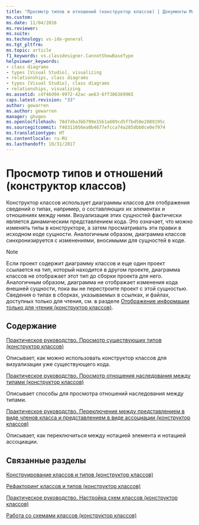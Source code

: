 ```yaml
---
title: "Просмотр типов и отношений (конструктор классов) | Документы Майкрософт"
ms.custom: 
ms.date: 11/04/2016
ms.reviewer: 
ms.suite: 
ms.technology: vs-ide-general
ms.tgt_pltfrm: 
ms.topic: article
f1_keywords: vs.classdesigner.CannotShowBaseType
helpviewer_keywords:
- class diagrams
- types [Visual Studio], visualizing
- relationships, class diagrams
- types [Visual Studio], class diagrams
- relationships, visualizing
ms.assetid: c4f46d94-9972-42ac-ae63-6ff306369965
caps.latest.revision: "33"
author: gewarren
ms.author: gewarren
manager: ghogen
ms.openlocfilehash: 78d7dba3bb799e15b1a609cd5f7bd50e2089195c
ms.sourcegitcommit: f40311056ea0b4677efcca74a285dbb0ce0e7974
ms.translationtype: HT
ms.contentlocale: ru-RU
ms.lasthandoff: 10/31/2017
---
```

# <a name="viewing-types-and-relationships-class-designer"></a>Просмотр типов и отношений (конструктор классов)
Конструктор классов использует диаграммы классов для отображения сведений о типах, например, о составляющих их элементах и отношениях между ними. Визуализация этих сущностей фактически является динамическим представлением кода. Это означает, что можно изменять типы в конструкторе, а затем просматривать эти правки в исходном коде сущности. Аналогичным образом, диаграмма классов синхронизируется с изменениями, вносимыми для сущностей в коде.  
  
> [!NOTE]
>  Если проект содержит диаграмму классов и еще один проект ссылается на тип, который находится в другом проекте, диаграмма классов не отображает этот тип до сборки проекта для него. Аналогичным образом, диаграмма не отображает изменения кода внешней сущности, пока вы не перестроите проект с этой сущностью. Сведения о типах в сборках, указываемых в ссылках, и файлах, доступных только для чтения, см. в разделе [Отображение информации только для чтения (конструктор классов)](http://msdn.microsoft.com/en-us/33e2d3a9-1668-4d10-ae56-fa09b3156e0a).  
  
## <a name="in-this-section"></a>Содержание  
 [Практическое руководство. Просмотр существующих типов (конструктор классов)](../ide/how-to-view-existing-types-class-designer.md)  
  
 Описывает, как можно использовать конструктор классов для визуализации уже существующего кода.  
  
 [Практическое руководство. Просмотр отношения наследования между типами (конструктор классов)](../ide/how-to-view-inheritance-between-types-class-designer.md)  
  
 Описывает способы для просмотра отношений наследования между типами.  
  
 [Практическое руководство. Переключение между представлением в виде членов класса и представлением в виде ассоциации (конструктор классов)](../ide/how-to-change-between-member-notation-and-association-notation-class-designer.md)  
  
 Описывает, как переключиться между нотацией элемента и нотацией ассоциации.  
  
## <a name="related-sections"></a>Связанные разделы  
 [Конструирование классов и типов (конструктор классов)](../ide/designing-classes-and-types-class-designer.md)  
  
 [Рефакторинг классов и типов (конструктор классов)](../ide/refactoring-classes-and-types-class-designer.md)  
  
 [Практическое руководство. Настройка схем классов (конструктор классов)](../ide/how-to-customize-class-diagrams-class-designer.md)  
  
 [Работа со схемами классов (конструктор классов)](../ide/working-with-class-diagrams-class-designer.md)